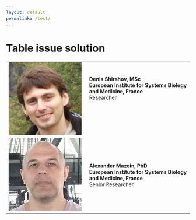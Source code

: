 ```yaml
---
layout: default
permalink: /test/
---
```


# Table issue solution

<table>
<tr>
<!-- <td><img src="DenisShirshov.jpg" /></td> -->
<td style="width: 200px;"><img src="../images/team/DenisShirshov.jpg" /></td>
<td style="vertical-align: middle; padding-left: 1em; padding-bottom: 4.5em;"><strong>Denis Shirshov, MSc</strong><br /><strong>European Institute for Systems Biology and Medicine, France</strong><br />
Researcher</td>
</tr>
<tr>
<!-- <td style="width: 105px;"><img src="AlexanderMazein.jpg" /></td> -->
<td style="width: 200px;"><img src="../images/team/AlexanderMazein.jpg" /></td>
<td style="vertical-align: middle; padding-left: 1em;"><strong>Alexander Mazein, PhD</strong><br /><strong>European Institute for Systems Biology and Medicine, France</strong><br />
Senior Researcher</td>
</tr>
</table>
